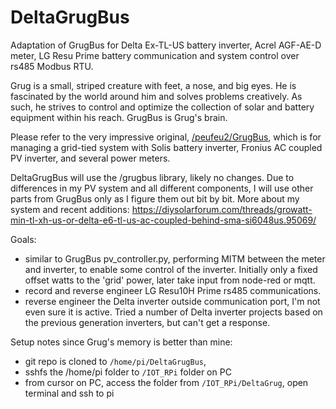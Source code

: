 # DeltaGrugBus
Adaptation of GrugBus for Delta Ex-TL-US battery inverter, Acrel AGF-AE-D meter, LG Resu Prime battery communication and system control over rs485 Modbus RTU. 

Grug is a small, striped creature with feet, a nose, and big eyes. He is fascinated by the world around him and solves problems creatively. As such, he strives to control and optimize the collection of solar and battery equipment within his reach. GrugBus is Grug's brain.

Please refer to the very impressive original, [/peufeu2/GrugBus](https://github.com/peufeu2/GrugBus), which is for managing a grid-tied system with Solis battery inverter, Fronius AC coupled PV inverter, and several power meters. 

DeltaGrugBus will use the /grugbus library, likely no changes. Due to differences in my PV system and all different components, I will use other parts from GrugBus only as I figure them out bit by bit. More about my system and recent additions: https://diysolarforum.com/threads/growatt-min-tl-xh-us-or-delta-e6-tl-us-ac-coupled-behind-sma-si6048us.95069/

Goals:  
- similar to GrugBus pv_controller.py, performing MITM between the meter and inverter, to enable some control of the inverter. Initially only a fixed offset watts to the 'grid' power, later take input from node-red or mqtt.
- record and reverse engineer LG Resu10H Prime rs485 communications.
- reverse engineer the Delta inverter outside communication port, I'm not even sure it is active. Tried a number of Delta inverter projects based on the previous generation inverters, but can't get a response.

Setup notes since Grug's memory is better than mine:
*  git repo is cloned to `/home/pi/DeltaGrugBus`, 
*  sshfs the /home/pi folder to `/IOT_RPi` folder on PC
*  from cursor on PC, access the folder from `/IOT_RPi/DeltaGrug`, open terminal and ssh to pi

